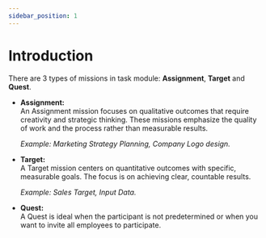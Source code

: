```yaml
---
sidebar_position: 1
---
```


# Introduction

There are 3 types of missions in task module: **Assignment**, **Target** and **Quest**.

- **Assignment:**  
  An Assignment mission focuses on qualitative outcomes that require creativity and strategic thinking. These missions emphasize the quality of work and the process rather than measurable results.
  
  *Example: Marketing Strategy Planning, Company Logo design.*

- **Target:**  
  A Target mission centers on quantitative outcomes with specific, measurable goals. The focus is on achieving clear, countable results. 
  
  *Example: Sales Target, Input Data.*

- **Quest:**  
  A Quest is ideal when the participant is not predetermined or when you want to invite all employees to participate.
